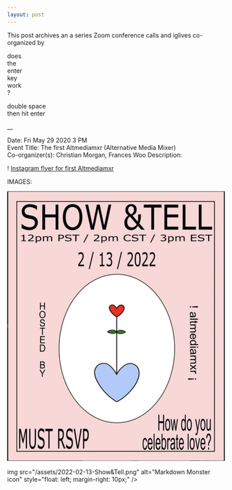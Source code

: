 ```yaml
---
layout: post
---
```

This post archives an a series Zoom conference calls and iglives co-organized by 

does  
the  
enter  
key  
work  
?

double space  
then hit enter  

__

Date: Fri May 29 2020 3 PM  
Event Title: The first Altmediamxr (Alternative Media Mixer)  
Co-organizer(s): Christian Morgan, Frances Woo
Description: 

! [Instagram flyer for first Altmediamxr](/assets/2020-03-29-First-Altmediamxr.png)

IMAGES:

![Instagram flyer for Altmediamxr: Show $ Tell](/assets/2022-02-13-Show&Tell.png)



img src="/assets/2022-02-13-Show&Tell.png"
     alt="Markdown Monster icon"
     style="float: left; margin-right: 10px;" />